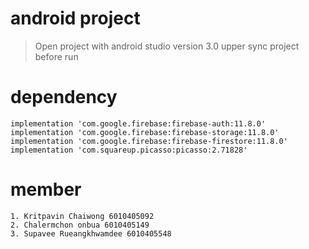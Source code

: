 # android project
> Open project with android studio version 3.0 upper
> sync project before run

# dependency
    implementation 'com.google.firebase:firebase-auth:11.8.0'
    implementation 'com.google.firebase:firebase-storage:11.8.0'
    implementation 'com.google.firebase:firebase-firestore:11.8.0'
    implementation 'com.squareup.picasso:picasso:2.71828'

# member
    1. Kritpavin Chaiwong 6010405092
    2. Chalermchon onbua 6010405149
    3. Supavee Rueangkhwamdee 6010405548
